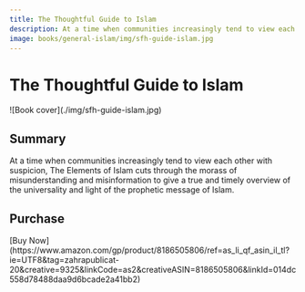 ```yaml
---
title: The Thoughtful Guide to Islam
description: At a time when communities increasingly tend to view each other with suspicion, The Elements of Islam cuts through the morass of misunderstanding and misinformation to give a true and timely overview of the universality and light of the prophetic message of Islam.
image: books/general-islam/img/sfh-guide-islam.jpg
---
```


# The Thoughtful Guide to Islam

<div markdown="1" class="cover-image">
![Book cover](./img/sfh-guide-islam.jpg)
</div>

## Summary

At a time when communities increasingly tend to view each other with suspicion, The Elements of Islam cuts through the morass of misunderstanding and misinformation to give a true and timely overview of the universality and light of the prophetic message of Islam.

## Purchase

<div markdown="3" class="purchase-link">
[Buy Now](https://www.amazon.com/gp/product/8186505806/ref=as_li_qf_asin_il_tl?ie=UTF8&tag=zahrapublicat-20&creative=9325&linkCode=as2&creativeASIN=8186505806&linkId=014dc558d78488daa9d6bcade2a41bb2)
</div>